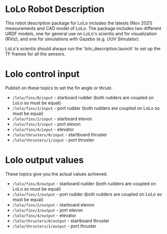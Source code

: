 LoLo Robot Description
======================
This robot description package for LoLo includes the latests (Nov 2021) measurements
and CAD model of LoLo. The package includes two different URDF models, one for general use on LoLo's
scientis and for visualization (RViz), and one for simulations with Gazebo 
(e.g. UUV Simulator).

LoLo's scientis should always run the 'lolo_description.launch' to set up the TF frames for
all the sensors.


Lolo control input
==================

Publish on these topics to set the fin angle or thrust.

* `/lolo/fins/0/input` - starboard rudder (both rudders are coupled on LoLo so must be equal)
* `/lolo/fins/1/input` - port rudder (both rudders are coupled on LoLo so must be equal)
* `/lolo/fins/2/input` - starboard elevon
* `/lolo/fins/3/input` - port elevon
* `/lolo/fins/4/input` - elevator
* `/lolo/thrusters/0/input` - startboard thruster
* `/lolo/thrusters/1/input` - port thruster

Lolo output values
==================

These topics give you the actual values achieved.

* `/lolo/fins/0/output` - starboard rudder (both rudders are coupled on LoLo so must be equal)
* `/lolo/fins/1/output` - port rudder (both rudders are coupled on LoLo so must be equal)
* `/lolo/fins/2/output` - starboard elevon
* `/lolo/fins/3/output` - port elevon
* `/lolo/fins/4/output` - elevator
* `/lolo/thrusters/0/output` - startboard thruster
* `/lolo/thrusters/1/output` - port thruster
